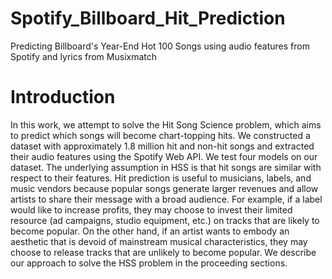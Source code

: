# Spotify_Billboard_Hit_Prediction
Predicting Billboard's Year-End Hot 100 Songs using audio features from Spotify and lyrics from Musixmatch
# Introduction
In this work, we attempt to solve the Hit Song Science problem, which aims to predict which songs
will become chart-topping hits. We constructed a dataset with approximately 1.8 million hit and
non-hit songs and extracted their audio features using the Spotify Web API. We test four models on
our dataset. The underlying assumption
in HSS is that hit songs are similar with respect to their features. 
Hit prediction is useful to musicians, labels, and music vendors because popular songs generate larger revenues and
allow artists to share their message with a broad audience. For example, if a label would like to increase profits, they
may choose to invest their limited resource (ad campaigns, studio equipment, etc.) on tracks that are likely to become
popular. On the other hand, if an artist wants to embody an aesthetic that is devoid of mainstream musical characteristics,
they may choose to release tracks that are unlikely to become popular. We describe our approach to solve the HSS
problem in the proceeding sections.
